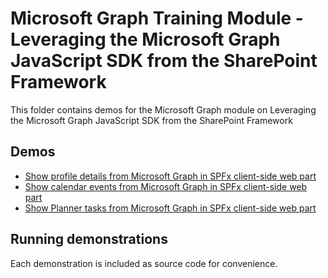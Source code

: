# Microsoft Graph Training Module - Leveraging the Microsoft Graph JavaScript SDK from the SharePoint Framework

This folder contains demos for the Microsoft Graph module on Leveraging the Microsoft Graph JavaScript SDK from the SharePoint Framework

## Demos

* [Show profile details from Microsoft Graph in SPFx client-side web part](./01-personal-info)
* [Show calendar events from Microsoft Graph in SPFx client-side web part](./02-events)
* [Show Planner tasks from Microsoft Graph in SPFx client-side web part](./03-tasks)

## Running demonstrations

Each demonstration is included as source code for convenience.